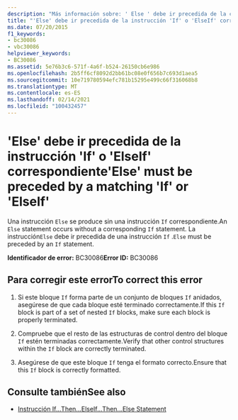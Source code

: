 ```yaml
---
description: "Más información sobre: ' Else ' debe ir precedida de la cláusula ' if ' o ' ElseIf ' correspondiente"
title: "'Else' debe ir precedida de la instrucción 'If' o 'ElseIf' correspondiente"
ms.date: 07/20/2015
f1_keywords:
- bc30086
- vbc30086
helpviewer_keywords:
- BC30086
ms.assetid: 5e76b3c6-571f-4a6f-b524-26150cb6e986
ms.openlocfilehash: 2b5ff6cf8092d2bb61bc08e0f656b7c693d1aea5
ms.sourcegitcommit: 10e719780594efc781b15295e499c66f316068b8
ms.translationtype: MT
ms.contentlocale: es-ES
ms.lasthandoff: 02/14/2021
ms.locfileid: "100432457"
---
```

# <a name="else-must-be-preceded-by-a-matching-if-or-elseif"></a><span data-ttu-id="4dfb7-103">'Else' debe ir precedida de la instrucción 'If' o 'ElseIf' correspondiente</span><span class="sxs-lookup"><span data-stu-id="4dfb7-103">'Else' must be preceded by a matching 'If' or 'ElseIf'</span></span>

<span data-ttu-id="4dfb7-104">Una instrucción `Else` se produce sin una instrucción `If` correspondiente.</span><span class="sxs-lookup"><span data-stu-id="4dfb7-104">An `Else` statement occurs without a corresponding `If` statement.</span></span> <span data-ttu-id="4dfb7-105">La instrucción`Else` debe ir precedida de una instrucción `If` .</span><span class="sxs-lookup"><span data-stu-id="4dfb7-105">`Else` must be preceded by an `If` statement.</span></span>  
  
 <span data-ttu-id="4dfb7-106">**Identificador de error:** BC30086</span><span class="sxs-lookup"><span data-stu-id="4dfb7-106">**Error ID:** BC30086</span></span>  
  
## <a name="to-correct-this-error"></a><span data-ttu-id="4dfb7-107">Para corregir este error</span><span class="sxs-lookup"><span data-stu-id="4dfb7-107">To correct this error</span></span>  
  
1. <span data-ttu-id="4dfb7-108">Si este bloque `If` forma parte de un conjunto de bloques `If` anidados, asegúrese de que cada bloque esté terminado correctamente.</span><span class="sxs-lookup"><span data-stu-id="4dfb7-108">If this `If` block is part of a set of nested `If` blocks, make sure each block is properly terminated.</span></span>  
  
2. <span data-ttu-id="4dfb7-109">Compruebe que el resto de las estructuras de control dentro del bloque `If` estén terminadas correctamente.</span><span class="sxs-lookup"><span data-stu-id="4dfb7-109">Verify that other control structures within the `If` block are correctly terminated.</span></span>  
  
3. <span data-ttu-id="4dfb7-110">Asegúrese de que este bloque `If` tenga el formato correcto.</span><span class="sxs-lookup"><span data-stu-id="4dfb7-110">Ensure that this `If` block is correctly formatted.</span></span>  
  
## <a name="see-also"></a><span data-ttu-id="4dfb7-111">Consulte también</span><span class="sxs-lookup"><span data-stu-id="4dfb7-111">See also</span></span>

- [<span data-ttu-id="4dfb7-112">Instrucción If...Then...Else</span><span class="sxs-lookup"><span data-stu-id="4dfb7-112">If...Then...Else Statement</span></span>](../language-reference/statements/if-then-else-statement.md)
